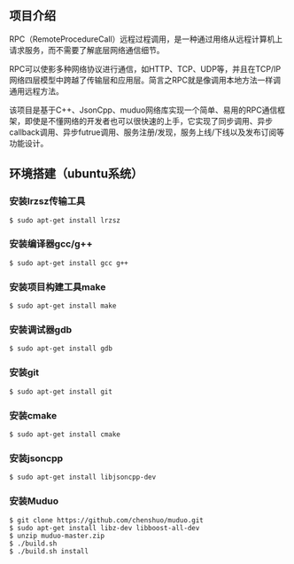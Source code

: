 ﻿## 项目介绍

RPC（RemoteProcedureCall）远程过程调用，是一种通过用络从远程计算机上请求服务，而不需要了解底层网络通信细节。

RPC可以使影多种网络协议进行通信，如HTTP、TCP、UDP等，并且在TCP/IP网络四层模型中跨越了传输层和应用层。简言之RPC就是像调用本地方法一样调通用远程方法。

该项目是基于C++、JsonCpp、muduo网络库实现一个简单、易用的RPC通信框架，即使是不懂网络的开发者也可以很快速的上手，它实现了同步调用、异步callback调用、异步futrue调用、服务注册/发现，服务上线/下线以及发布订阅等功能设计。

## 环境搭建（ubuntu系统）
### 安装lrzsz传输工具

```
$ sudo apt-get install lrzsz
```

### 安装编译器gcc/g++

```
$ sudo apt-get install gcc g++
```

### 安装项目构建工具make

```
$ sudo apt-get install make
```
### 安装调试器gdb

```
$ sudo apt-get install gdb
```
### 安装git

```
$ sudo apt-get install git
```
### 安装cmake

```
$ sudo apt-get install cmake
```
### 安装jsoncpp
```
$ sudo apt-get install libjsoncpp-dev
```
### 安装Muduo

```
$ git clone https://github.com/chenshuo/muduo.git
$ sudo apt-get install libz-dev libboost-all-dev
$ unzip muduo-master.zip
$ ./build.sh
$ ./build.sh install
```

